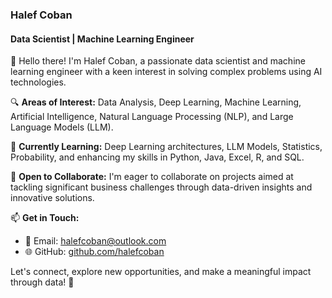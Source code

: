 ### Halef Coban
#### Data Scientist | Machine Learning Engineer
👋 Hello there! I'm Halef Coban, a passionate data scientist and machine learning engineer with a keen interest in solving complex problems using AI technologies.

🔍 **Areas of Interest:** Data Analysis, Deep Learning, Machine Learning, Artificial Intelligence, Natural Language Processing (NLP), and Large Language Models (LLM).

🌱 **Currently Learning:** Deep Learning architectures, LLM Models, Statistics, Probability, and enhancing my skills in Python, Java, Excel, R, and SQL.

💼 **Open to Collaborate:** I'm eager to collaborate on projects aimed at tackling significant business challenges through data-driven insights and innovative solutions.

📫 **Get in Touch:**
- 📧 Email: [halefcoban@outlook.com](mailto:halefcoban@outlook.com)
- 🌐 GitHub: [github.com/halefcoban](https://github.com/halefcoban)

Let's connect, explore new opportunities, and make a meaningful impact through data! 🚀
